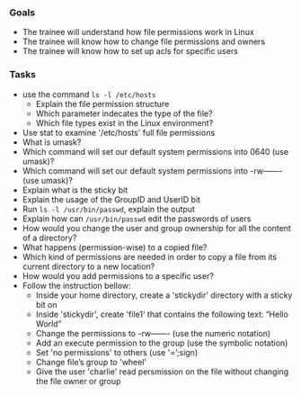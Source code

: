 ### Goals
- The trainee will understand how file permissions work in Linux
- The trainee will know how to change file permissions and owners
- The trainee will know how to set up acls for specific users

### Tasks
- use the command `ls -l /etc/hosts`
  - Explain the file permission structure
  - Which parameter indecates the type of the file?
  - Which file types exist in the Linux environment?
- Use stat to examine '/etc/hosts' full file permissions
- What is umask?
- Which command will set our default system permissions into 0640 (use umask)?
- Which command will set our default system permissions into -rw——- (use umask)?
- Explain what is the sticky bit
- Explain the usage of the GroupID and UserID bit
- Run `ls -l /usr/bin/passwd`, explain the output
- Explain how can `/usr/bin/passwd` edit the passwords of users
- How would you change the user and group ownership for all the content of a directory?
- What happens (permission-wise) to a copied file?
- Which kind of permissions are needed in order to copy a file from its current directory to a new location?
- How would you add permissions to a specific user?
- Follow the instruction bellow:
  - Inside your home directory, create a 'stickydir' directory with a sticky bit on
  - Inside 'stickydir', create 'file1' that contains the following text: “Hello World”
  - Change the permissions to -rw——- (use the numeric notation)
  - Add an execute permission to the group (use the symbolic notation)
  - Set 'no permissions' to others (use '=’;sign)
  - Change file’s group to 'wheel'
  - Give the user 'charlie' read persmission on the file without changing the file owner or group
